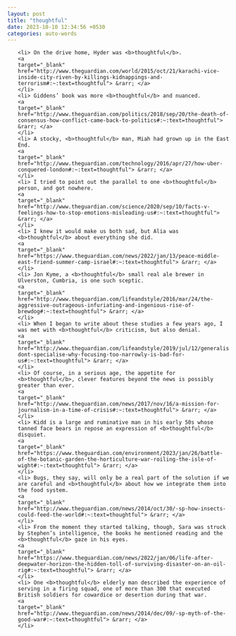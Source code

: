 ```yaml
---
layout: post
title: "thoughtful"
date: 2023-10-10 12:34:56 +0530
categories: auto-words
---
```

<ol>

    <li> On the drive home, Hyder was <b>thoughtful</b>.
    <a 
    target="_blank" 
    href="http://www.theguardian.com/world/2015/oct/21/karachi-vice-inside-city-riven-by-killings-kidnappings-and-terrorism#:~:text=thoughtful"> &rarr; </a>
    </li>
    <li> Giddens’ book was more <b>thoughtful</b> and nuanced.
    <a 
    target="_blank" 
    href="http://www.theguardian.com/politics/2018/sep/20/the-death-of-consensus-how-conflict-came-back-to-politics#:~:text=thoughtful"> &rarr; </a>
    </li>
    <li> A stocky, <b>thoughtful</b> man, Miah had grown up in the East End.
    <a 
    target="_blank" 
    href="http://www.theguardian.com/technology/2016/apr/27/how-uber-conquered-london#:~:text=thoughtful"> &rarr; </a>
    </li>
    <li> I tried to point out the parallel to one <b>thoughtful</b> person, and got nowhere.
    <a 
    target="_blank" 
    href="http://www.theguardian.com/science/2020/sep/10/facts-v-feelings-how-to-stop-emotions-misleading-us#:~:text=thoughtful"> &rarr; </a>
    </li>
    <li> I knew it would make us both sad, but Alia was <b>thoughtful</b> about everything she did.
    <a 
    target="_blank" 
    href="https://www.theguardian.com/news/2022/jan/13/peace-middle-east-friend-summer-camp-israel#:~:text=thoughtful"> &rarr; </a>
    </li>
    <li> Jon Kyme, a <b>thoughtful</b> small real ale brewer in Ulverston, Cumbria, is one such sceptic.
    <a 
    target="_blank" 
    href="http://www.theguardian.com/lifeandstyle/2016/mar/24/the-aggressive-outrageous-infuriating-and-ingenious-rise-of-brewdog#:~:text=thoughtful"> &rarr; </a>
    </li>
    <li> When I began to write about these studies a few years ago, I was met with <b>thoughtful</b> criticism, but also denial.
    <a 
    target="_blank" 
    href="http://www.theguardian.com/lifeandstyle/2019/jul/12/generalise-dont-specialise-why-focusing-too-narrowly-is-bad-for-us#:~:text=thoughtful"> &rarr; </a>
    </li>
    <li> Of course, in a serious age, the appetite for <b>thoughtful</b>, clever features beyond the news is possibly greater than ever.
    <a 
    target="_blank" 
    href="http://www.theguardian.com/news/2017/nov/16/a-mission-for-journalism-in-a-time-of-crisis#:~:text=thoughtful"> &rarr; </a>
    </li>
    <li> Kidd is a large and ruminative man in his early 50s whose tanned face bears in repose an expression of <b>thoughtful</b> disquiet.
    <a 
    target="_blank" 
    href="https://www.theguardian.com/environment/2023/jan/26/battle-of-the-botanic-garden-the-horticulture-war-roiling-the-isle-of-wight#:~:text=thoughtful"> &rarr; </a>
    </li>
    <li> Bugs, they say, will only be a real part of the solution if we are careful and <b>thoughtful</b> about how we integrate them into the food system.
    <a 
    target="_blank" 
    href="http://www.theguardian.com/news/2014/oct/30/-sp-how-insects-could-feed-the-world#:~:text=thoughtful"> &rarr; </a>
    </li>
    <li> From the moment they started talking, though, Sara was struck by Stephen’s intelligence, the books he mentioned reading and the <b>thoughtful</b> gaze in his eyes.
    <a 
    target="_blank" 
    href="https://www.theguardian.com/news/2022/jan/06/life-after-deepwater-horizon-the-hidden-toll-of-surviving-disaster-on-an-oil-rig#:~:text=thoughtful"> &rarr; </a>
    </li>
    <li> One <b>thoughtful</b> elderly man described the experience of serving in a firing squad, one of more than 300 that executed British soldiers for cowardice or desertion during that war.
    <a 
    target="_blank" 
    href="http://www.theguardian.com/news/2014/dec/09/-sp-myth-of-the-good-war#:~:text=thoughtful"> &rarr; </a>
    </li>